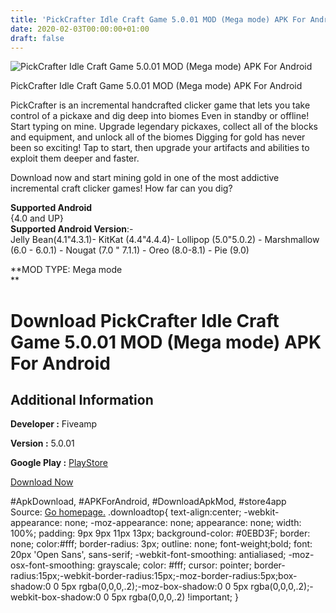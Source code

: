 ```yaml
---
title: 'PickCrafter Idle Craft Game 5.0.01 MOD (Mega mode) APK For Android'
date: 2020-02-03T00:00:00+01:00
draft: false
---
```


![PickCrafter Idle Craft Game 5.0.01 MOD (Mega mode) APK For Android](https://i0.wp.com/apkhome.net/wp-content/uploads/2020/02/PickCrafter-Idle-Craft-Game-5.0.01-MOD-Mega-mode.png "PickCrafter Idle Craft Game 5.0.01 MOD (Mega mode) APK For Android")

  

PickCrafter Idle Craft Game 5.0.01 MOD (Mega mode) APK For Android

PickCrafter is an incremental handcrafted clicker game that lets you take control of a pickaxe and dig deep into biomes Even in standby or offline! Start typing on mine. Upgrade legendary pickaxes, collect all of the blocks and equipment, and unlock all of the biomes Digging for gold has never been so exciting! Tap to start, then upgrade your artifacts and abilities to exploit them deeper and faster.

Download now and start mining gold in one of the most addictive incremental craft clicker games! How far can you dig?

**Supported Android**  
{4.0 and UP}  
**Supported Android Version**:-  
Jelly Bean(4.1"4.3.1)- KitKat (4.4"4.4.4)- Lollipop (5.0"5.0.2) - Marshmallow (6.0 - 6.0.1) - Nougat (7.0 " 7.1.1) - Oreo (8.0-8.1) - Pie (9.0)

**MOD TYPE: Mega mode  
**

Download PickCrafter Idle Craft Game 5.0.01 MOD (Mega mode) APK For Android
===========================================================================

Additional Information
----------------------

**Developer :** Fiveamp

**Version :** 5.0.01

**Google Play :** [PlayStore](https://play.google.com/store/apps/details?id=com.fiveamp.pickcrafterapp)

  

[Download Now](https://store4app.co/post/pickcrafter-idle-craft-game-5-0-01-mod-mega-mode-apk-for-android_1580674008)

  
#ApkDownload, #APKForAndroid, #DownloadApkMod, #store4app  
Source: [Go homepage.](https://store4app.co/post/pickcrafter-idle-craft-game-5-0-01-mod-mega-mode-apk-for-android_1580674008) .downloadtop{ text-align:center; -webkit-appearance: none; -moz-appearance: none; appearance: none; width: 100%; padding: 9px 9px 11px 13px; background-color: #0EBD3F; border: none; color:#fff; border-radius: 3px; outline: none; font-weight;bold; font: 20px 'Open Sans', sans-serif; -webkit-font-smoothing: antialiased; -moz-osx-font-smoothing: grayscale; color: #fff; cursor: pointer; border-radius:15px;-webkit-border-radius:15px;-moz-border-radius:5px;box-shadow:0 0 5px rgba(0,0,0,.2);-moz-box-shadow:0 0 5px rgba(0,0,0,.2);-webkit-box-shadow:0 0 5px rgba(0,0,0,.2) !important; }